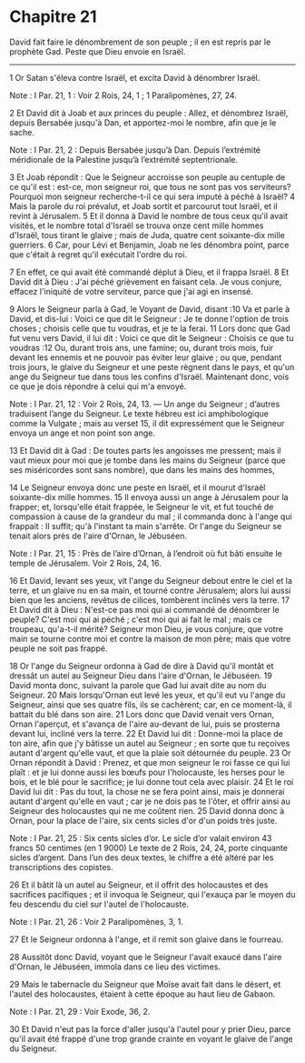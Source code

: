 # Chapitre 21

David fait faire le dénombrement de son peuple ; il en est repris par le prophète Gad.
Peste que Dieu envoie en Israël.

***

1 Or Satan s'éleva contre Israël, et excita David à dénombrer Israël.

<span class="bible-note">Note : </span> I Par. 21, 1 : Voir 2 Rois, 24, 1 ; 1 Paralipomènes, 27, 24.

2 Et David dit à Joab et aux princes du peuple : Allez, et dénombrez Israël, depuis Bersabée jusqu'à Dan, et apportez-moi le nombre, afin que je le sache.

<span class="bible-note">Note : </span> I Par. 21, 2 : Depuis Bersabée jusqu’à Dan. Depuis l’extrémité méridionale de la Palestine jusqu’à l’extrémité septentrionale.

3 Et Joab répondit : Que le Seigneur accroisse son peuple au centuple de ce qu'il est : est-ce, mon seigneur roi, que tous ne sont pas vos serviteurs? Pourquoi mon seigneur recherche-t-il ce qui sera imputé à péché à Israël? 4 Mais la parole du roi prévalut, et Joab sortit et parcourut tout Israël, et il revint à Jérusalem. 5 Et il donna à David le nombre de tous ceux qu'il avait visités, et le nombre total d'Israël se trouva onze cent mille hommes d'Israël, tous tirant le glaive ; mais de Juda, quatre cent soixante-dix mille guerriers. 6 Car, pour Lévi et Benjamin, Joab ne les dénombra point, parce que c'était à regret qu'il exécutait l'ordre du roi.


7 En effet, ce qui avait été commandé déplut à Dieu, et il frappa Israël. 8 Et David dit à Dieu : J'ai péché grièvement en faisant cela. Je vous conjure, effacez l'iniquité de votre serviteur, parce que j'ai agi en insensé.


9 Alors le Seigneur parla à Gad, le Voyant de David, disant :10 Va et parle à David, et dis-lui : Voici ce que dit le Seigneur : Je te donne l'option de trois choses ; choisis celle que tu voudras, et je te la ferai. 11 Lors donc que Gad fut venu vers David, il lui dit : Voici ce que dit le Seigneur : Choisis ce que tu voudras :12 Ou, durant trois ans, une famine; ou, durant trois mois, fuir devant les ennemis et ne pouvoir pas éviter leur glaive ; ou que, pendant trois jours, le glaive du Seigneur et une peste règnent dans le pays, et qu'un ange du Seigneur tue dans tous les confins d'Israël. Maintenant donc, vois ce que je dois répondre à celui qui m'a envoyé.

<span class="bible-note">Note : </span> I Par. 21, 12 : Voir 2 Rois, 24, 13. ― Un ange du Seigneur ; d’autres traduisent l’ange du Seigneur. Le texte hébreu est ici amphibologique comme la Vulgate ; mais au verset 15, il dit expressément que le Seigneur envoya un ange et non point son ange.

13 Et David dit à Gad : De toutes parts les angoisses me pressent; mais il vaut mieux pour moi que je tombe dans les mains du Seigneur (parce que ses miséricordes sont sans nombre), que dans les mains des hommes,


14 Le Seigneur envoya donc une peste en Israël, et il mourut d'Israël soixante-dix mille hommes. 15 Il envoya aussi un ange à Jérusalem pour la frapper; et, lorsqu'elle était frappée, le Seigneur le vit, et fut touché de compassion à cause de la grandeur du mal ; il commanda donc à l'ange qui frappait : Il suffit; qu'à l'instant ta main s'arrête. Or l'ange du Seigneur se tenait alors près de l'aire d'Ornan, le Jébuséen.

<span class="bible-note">Note : </span> I Par. 21, 15 : Près de l’aire d’Ornan, à l’endroit où fut bâti ensuite le temple de Jérusalem. Voir 2 Rois, 24, 16.

16 Et David, levant ses yeux, vit l'ange du Seigneur debout entre le ciel et la terre, et un glaive nu en sa main, et tourné contre Jérusalem; alors lui aussi bien que les anciens, revêtus de cilices, tombèrent inclinés vers la terre. 17 Et David dit à Dieu : N'est-ce pas moi qui ai commandé de dénombrer le peuple? C'est moi qui ai péché ; c'est moi qui ai fait le mal ; mais ce troupeau, qu'a-t-il mérité? Seigneur mon Dieu, je vous conjure, que votre main se tourne contre moi et contre la maison de mon père; mais que votre peuple ne soit pas frappé.


18 Or l'ange du Seigneur ordonna à Gad de dire à David qu'il montât et dressât un autel au Seigneur Dieu dans l'aire d'Ornan, le Jébuséen. 19 David monta donc, suivant la parole que Gad lui avait dite au nom du Seigneur. 20 Mais lorsqu'Ornan eut levé les yeux, et qu'il eut vu l'ange du Seigneur, ainsi que ses quatre fils, ils se cachèrent; car, en ce moment-là, il battait du blé dans son aire. 21 Lors donc que David venait vers Ornan, Ornan l'aperçut, et s'avança de l'aire au-devant de lui, puis se prosterna devant lui, incliné vers la terre. 22 Et David lui dit : Donne-moi la place de ton aire, afin que j'y bâtisse un autel au Seigneur ; en sorte que tu reçoives autant d'argent qu'elle vaut, et que la plaie soit détournée du peuple. 23 Or Ornan répondit à David : Prenez, et que mon seigneur le roi fasse ce qui lui plaît : et je lui donne aussi les bœufs pour l'holocauste, les herses pour le bois, et le blé pour le sacrifice; je lui donne tout cela avec plaisir. 24 Et le roi David lui dit : Pas du tout, la chose
ne se fera point ainsi, mais je donnerai autant d'argent qu'elle en vaut ; car je ne dois pas te l'ôter, et offrir ainsi au Seigneur des holocaustes qui ne me coûtent rien. 25 David donna donc à Ornan, pour la place de l'aire, six cents sicles d'or d'un poids très juste.

<span class="bible-note">Note : </span> I Par. 21, 25 : Six cents sicles d’or. Le sicle d’or valait environ 43 francs 50 centimes (en 1 9000) Le texte de 2 Rois, 24, 24, porte cinquante sicles d’argent. Dans l’un des deux textes, le chiffre a été altéré par les transcriptions des copistes.

26 Et il bâtit là un autel au Seigneur, et il offrit des holocaustes et des sacrifices pacifiques ; et il invoqua le Seigneur, qui l'exauça par le moyen du feu descendu du ciel sur l'autel de l'holocauste.

<span class="bible-note">Note : </span> I Par. 21, 26 : Voir 2 Paralipomènes, 3, 1.

27 Et le Seigneur ordonna à l'ange, et il remit son glaive dans le fourreau.


28 Aussitôt donc David, voyant que le Seigneur l'avait exaucé dans l'aire d'Ornan, le Jébuséen, immola dans ce lieu des victimes.


29 Mais le tabernacle du Seigneur que Moïse avait fait dans le désert, et l'autel des holocaustes, étaient à cette époque au haut lieu de Gabaon.

<span class="bible-note">Note : </span> I Par. 21, 29 : Voir Exode, 36, 2.

30 Et David n'eut pas la force d'aller jusqu'à l'autel pour y prier Dieu, parce qu'il avait été frappé d'une trop grande crainte en voyant le glaive de l'ange du Seigneur.

